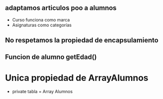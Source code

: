## adaptamos articulos poo a alumnos
- Curso funciona como marca
- Asignaturas como categorías

## No respetamos la propiedad de encapsulamiento

## Funcion de alumno getEdad()

# Unica propiedad de ArrayAlumnos 
- private tabla = Array Alumnos



